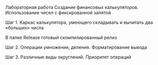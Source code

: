 Лабораторная работа
Создание финансовых калькуляторов. 
Использование чисел с фиксированной запятой

Шаг 1. Каркас калькулятора, 
умеющего складывать и вычитать два «больших» числа

В папке Release готовый скомпилированный релиз

Шаг 2. Операции умножения, деления. Форматирование вывода

Шаг 3. Различные виды округлений. Приоритет операций



